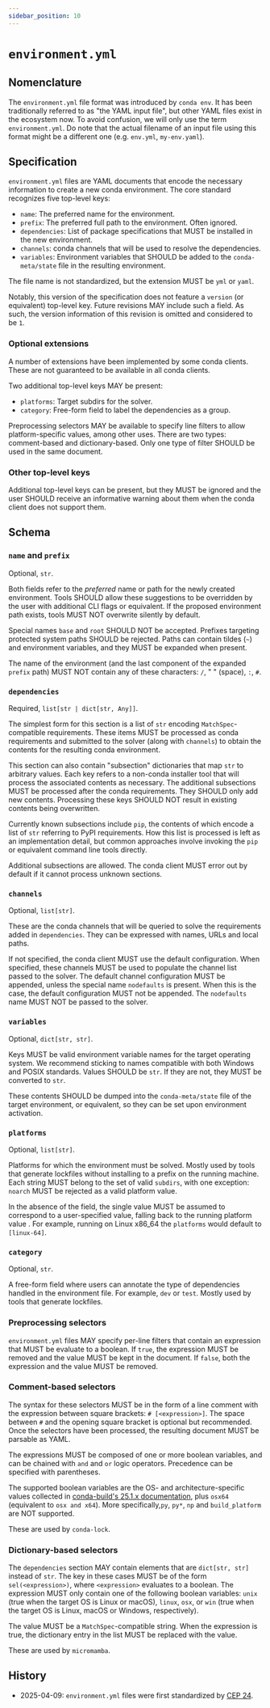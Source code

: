 ```yaml
---
sidebar_position: 10
---
```


# `environment.yml`

## Nomenclature

The `environment.yml` file format was introduced by `conda env`. It has been traditionally referred
to as "the YAML input file", but other YAML files exist in the ecosystem now. To avoid confusion,
we will only use the term `environment.yml`. Do note that the actual filename of an
input file using this format might be a different one (e.g. `env.yml`, `my-env.yaml`).

## Specification

`environment.yml` files are YAML documents that encode the necessary information to create a new
conda environment. The core standard recognizes five top-level keys:

- `name`: The preferred name for the environment.
- `prefix`: The preferred full path to the environment. Often ignored.
- `dependencies`: List of package specifications that MUST be installed in the new environment.
- `channels`: conda channels that will be used to resolve the dependencies.
- `variables`: Environment variables that SHOULD be added to the `conda-meta/state` file in the
  resulting environment.

The file name is not standardized, but the extension MUST be `yml` or `yaml`.

Notably, this version of the specification does not feature a `version` (or equivalent) top-level
key. Future revisions MAY include such a field. As such, the version information of this revision
is omitted and considered to be `1`.

### Optional extensions

A number of extensions have been implemented by some conda clients. These are not guaranteed to be
available in all conda clients.

Two additional top-level keys MAY be present:

- `platforms`: Target subdirs for the solver.
- `category`: Free-form field to label the dependencies as a group.

Preprocessing selectors MAY be available to specify line filters to allow platform-specific values,
among other uses. There are two types: comment-based and dictionary-based. Only one type of filter
SHOULD be used in the same document.

### Other top-level keys

Additional top-level keys can be present, but they MUST be ignored and the user SHOULD receive an
informative warning about them when the conda client does not support them.

## Schema

### `name` and `prefix`

Optional, `str`.

Both fields refer to the _preferred_ name or path for the newly created environment. Tools SHOULD
allow these suggestions to be overridden by the user with additional CLI flags or equivalent. If
the proposed environment path exists, tools MUST NOT overwrite silently by default.

Special names `base` and `root` SHOULD NOT be accepted. Prefixes targeting protected system paths
SHOULD be rejected. Paths can contain tildes (`~`) and environment variables, and they MUST be
expanded when present.

The name of the environment (and the last component of the expanded `prefix` path) MUST NOT contain
any of these characters: `/`, " " (space), `:`, `#`.

### `dependencies`

Required, `list[str | dict[str, Any]]`.

The simplest form for this section is a list of `str` encoding `MatchSpec`-compatible requirements.
These items MUST be processed as conda requirements and submitted to the solver (along with
`channels`) to obtain the contents for the resulting conda environment.

This section can also contain "subsection" dictionaries that map `str` to arbitrary values. Each
key refers to a non-conda installer tool that will process the associated contents as necessary.
The additional subsections MUST be processed after the conda requirements. They SHOULD only add new
contents. Processing these keys SHOULD NOT result in existing contents being overwritten.

Currently known subsections include `pip`, the contents of which encode a list of `str` referring
to PyPI requirements. How this list is processed is left as an implementation detail, but common
approaches involve invoking the `pip` or equivalent command line tools directly.

Additional subsections are allowed. The conda client MUST error out by default if it cannot process
unknown sections.

### `channels`

Optional, `list[str]`.

These are the conda channels that will be queried to solve the requirements added in
`dependencies`. They can be expressed with names, URLs and local paths.

If not specified, the conda client MUST use the default configuration. When specified, these
channels MUST be used to populate the channel list passed to the solver. The default channel
configuration MUST be appended, unless the special name `nodefaults` is present. When this is the
case, the default configuration MUST not be appended. The `nodefaults` name MUST NOT be passed to
the solver.

### `variables`

Optional, `dict[str, str]`.

Keys MUST be valid environment variable names for the target operating system. We recommend
sticking to names compatible with both Windows and POSIX standards. Values SHOULD be `str`. If they
are not, they MUST be converted to `str`.

These contents SHOULD be dumped into the `conda-meta/state` file of the target environment, or
equivalent, so they can be set upon environment activation.

### `platforms`

Optional, `list[str]`.

Platforms for which the environment must be solved. Mostly used by tools that generate lockfiles
without installing to a prefix on the running machine. Each string MUST belong to the set of valid
`subdirs`, with one exception: `noarch` MUST be rejected as a valid platform value.

In the absence of the field, the single value MUST be assumed to correspond to a user-specified
value, falling back to the running platform value . For example, running on Linux x86_64 the
`platforms` would default to `[linux-64]`.

### `category`

Optional, `str`.

A free-form field where users can annotate the type of dependencies handled in the environment
file. For example, `dev` or `test`.  Mostly used by tools that generate lockfiles.

### Preprocessing selectors

`environment.yml` files MAY specify per-line filters that contain an expression that MUST be
evaluate to a boolean. If `true`, the expression MUST be removed and the value MUST be kept in the
document. If `false`, both the expression and the value MUST be removed.

### Comment-based selectors

The syntax for these selectors MUST be in the form of a line comment with the expression between
square brackets: `# [<expression>]`. The space between `#` and the opening square bracket is
optional but recommended. Once the selectors have been processed, the resulting document MUST be
parsable as YAML.

The expressions MUST be composed of one or more boolean variables, and can be chained with `and`
and `or` logic operators. Precedence can be specified with parentheses.

The supported boolean variables are the OS- and architecture-specific values collected in
[conda-build's 25.1.x documentation][selectors], plus `osx64` (equivalent to `osx and x64`). More
specifically,`py`, `py*`, `np` and `build_platform` are NOT supported.

These are used by `conda-lock`.

### Dictionary-based selectors

The `dependencies` section MAY contain elements that are `dict[str, str]` instead of `str`. The key
in these cases MUST be of the form `sel(<expression>)`, where `<expression>` evaluates to a
boolean. The expression MUST only contain one of the following boolean variables: `unix` (true when
the target OS is Linux or macOS), `linux`, `osx`, or `win` (true when the target OS is Linux, macOS
or Windows, respectively).

The value MUST be a `MatchSpec`-compatible string. When the expression is true, the dictionary
entry in the list MUST be replaced with the value.

These are used by `micromamba`.

## History

- 2025-04-09: `environment.yml` files were first standardized by [CEP 24](https://github.com/conda/ceps/blob/main/cep-0024.md).

<!-- links -->

[selectors]:
    https://docs.conda.io/projects/conda-build/en/25.1.x/resources/define-metadata.html#preprocessing-selectors

